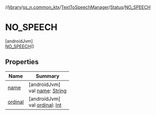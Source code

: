 //[library](../../../../../index.md)/[ss_n.common_ktx](../../../index.md)/[TextToSpeechManager](../../index.md)/[Status](../index.md)/[NO_SPEECH](index.md)

# NO_SPEECH

[androidJvm]\
[NO_SPEECH](index.md)()

## Properties

| Name | Summary |
|---|---|
| [name](../../-error/-n-o-n-e/index.md#-372974862%2FProperties%2F-435046686) | [androidJvm]<br>val [name](../../-error/-n-o-n-e/index.md#-372974862%2FProperties%2F-435046686): [String](https://kotlinlang.org/api/latest/jvm/stdlib/kotlin/-string/index.html) |
| [ordinal](../../-error/-n-o-n-e/index.md#-739389684%2FProperties%2F-435046686) | [androidJvm]<br>val [ordinal](../../-error/-n-o-n-e/index.md#-739389684%2FProperties%2F-435046686): [Int](https://kotlinlang.org/api/latest/jvm/stdlib/kotlin/-int/index.html) |
